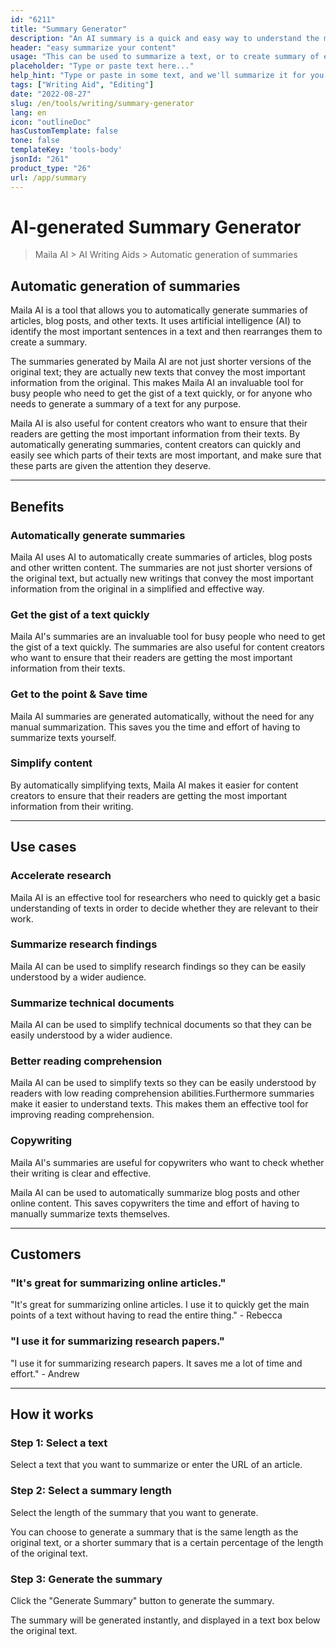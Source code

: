 ```yaml
---
id: "6211"
title: "Summary Generator"
description: "An AI summary is a quick and easy way to understand the main points of a text. They are usually written in a way that is easy to read, and they focus on the key points that are most important. This makes it easy to stay informed without compromising your time."
header: "easy summarize your content"
usage: "This can be used to summarize a text, or to create summary of existing content."
placeholder: "Type or paste text here..."
help_hint: "Type or paste in some text, and we'll summarize it for you."
tags: ["Writing Aid", "Editing"]
date: "2022-08-27"
slug: /en/tools/writing/summary-generator
lang: en
icon: "outlineDoc"
hasCustomTemplate: false
tone: false
templateKey: 'tools-body'
jsonId: "261"
product_type: "26"
url: /app/summary
---
```


# AI-generated Summary Generator


> Maila AI > AI Writing Aids > Automatic generation of summaries


## Automatic generation of summaries


Maila AI is a tool that allows you to automatically generate summaries of articles, blog posts, and other texts. It uses artificial intelligence (AI) to identify the most important sentences in a text and then rearranges them to create a summary.


The summaries generated by Maila AI are not just shorter versions of the original text; they are actually new texts that convey the most important information from the original. This makes Maila AI an invaluable tool for busy people who need to get the gist of a text quickly, or for anyone who needs to generate a summary of a text for any purpose.


Maila AI is also useful for content creators who want to ensure that their readers are getting the most important information from their texts. By automatically generating summaries, content creators can quickly and easily see which parts of their texts are most important, and make sure that these parts are given the attention they deserve.

---

## Benefits

### Automatically generate summaries

Maila AI uses AI to automatically create summaries of articles, blog posts and other written content. The summaries are not just shorter versions of the original text, but actually new writings that convey the most important information from the original in a simplified and effective way.


### Get the gist of a text quickly

Maila AI's summaries are an invaluable tool for busy people who need to get the gist of a text quickly. The summaries are also useful for content creators who want to ensure that their readers are getting the most important information from their texts.


### Get to the point & Save time

Maila AI summaries are generated automatically, without the need for any manual summarization. This saves you the time and effort of having to summarize texts yourself.

### Simplify content

By automatically simplifying texts, Maila AI makes it easier for content creators to ensure that their readers are getting the most important information from their writing.

---

## Use cases


### Accelerate research

Maila AI is an effective tool for researchers who need to quickly get a basic understanding of texts in order to decide whether they are relevant to their work.


### Summarize research findings

Maila AI can be used to simplify research findings so they can be easily understood by a wider audience.


### Summarize technical documents


Maila AI can be used to simplify technical documents so that they can be easily understood by a wider audience.


### Better reading comprehension 

Maila AI can be used to simplify texts so they can be easily understood by readers with low reading comprehension abilities.Furthermore summaries make it easier to understand texts. This makes them an effective tool for improving reading comprehension.

### Copywriting

Maila AI's summaries are useful for copywriters who want to check whether their writing is clear and effective.

Maila AI can be used to automatically summarize blog posts and other online content. This saves copywriters the time and effort of having to manually summarize texts themselves.


---

## Customers

### "It's great for summarizing online articles."

"It's great for summarizing online articles. I use it to quickly get the main points of a text without having to read the entire thing."
 \- Rebecca

### "I use it for summarizing research papers."

"I use it for summarizing research papers. It saves me a lot of time and effort."
\- Andrew

---

## How it works

### Step 1: Select a text

Select a text that you want to summarize or enter the URL of an article.

### Step 2: Select a summary length

Select the length of the summary that you want to generate.

You can choose to generate a summary that is the same length as the original text, or a shorter summary that is a certain percentage of the length of the original text.

### Step 3: Generate the summary

Click the "Generate Summary" button to generate the summary.

The summary will be generated instantly, and displayed in a text box below the original text.


